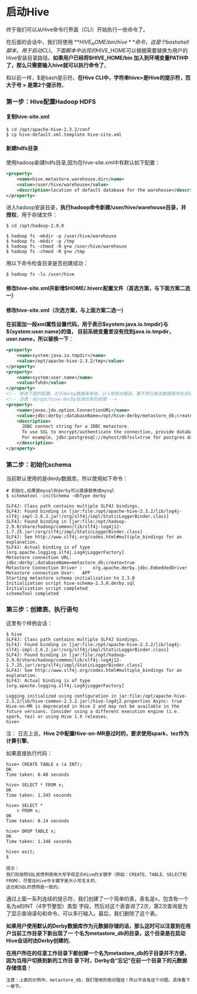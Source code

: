 启动Hive
=================================================================================
终于我们可以从Hive命令行界面（CLI）开始执行一些命令了。

在后面的会话中，我们将使用 **$HIVE_HOME/bin/hive** 命令，这是个bash shell脚本 ，用于启动CLI。
下面脚本中出现的$HIVE_HOME可以根据需要替换为用户的Hive安装目录路径。**如果用户已经将$HIVE_HOME/bin
加入到环境变量PATH中了，那么只需要输入hive就可以执行命令了**。

和以前一样，$是bash提示符。**在Hive CLI中，字符串hive>是Hive的提示符，而大于号 > 是第2个提示符**。

### 第一步：Hive配置Hadoop HDFS

#### 复制hive-site.xml
```shell
$ cd /opt/apache-hive-2.3.2/conf
$ cp hive-default.xml.template hive-site.xml
```

#### 新建hdfs目录
使用hadoop新建hdfs目录,因为在hive-site.xml中有默认如下配置：
```xml
<property>
    <name>hive.metastore.warehouse.dir</name>
    <value>/user/hive/warehouse</value>
    <description>location of default database for the warehouse</description>
</property>
```
进入hadoop安装目录，**执行hadoop命令新建/user/hive/warehouse目录，并授权**，用于存储文件：
```shell
$ cd /opt/hadoop-2.9.0

$ hadoop fs -mkdir -p /user/hive/warehouse  
$ hadoop fs -mkdir -p /tmp  
$ hadoop fs -chmod -R g+w /user/hive/warehouse  
$ hadoop fs -chmod -R g+w /tmp
```
用以下命令检查目录是否创建成功：
```shell
$ hadoop fs -ls /user/hive
```
#### 修改hive-site.xml并新增$HOME/.hiverc配置文件（首选方案，与下面方案二选一）

#### 修改hive-site.xml（次选方案，与上面方案二选一）
**在前面加一段xml属性设置代码，用于表示$system:java.io.tmpdir}与${system:user.name}的值，
目前系统变量里没有找到java.io.tmpdir，user.name，所以替换一下**：
```xml
<property>
    <name>system:java.io.tmpdir</name>
    <value>/opt/apache-hive-2.3.2/tmp</value>
</property>
<property>
    <name>system:user.name</name>
    <value>fuhd</value>
</property>
<!-- 修改下面的配置，对于derby数据库来说，url用绝对路径，要不然只能去数据库所在目录下执行 -->
<!-- 注意：给/opt/hive-derby目录应有的权限 -->
<property>
    <name>javax.jdo.option.ConnectionURL</name>
    <value>jdbc:derby:;databaseName=/opt/hive-derby/metastore_db;create=true</value>
    <description>
      JDBC connect string for a JDBC metastore.
      To use SSL to encrypt/authenticate the connection, provide database-specific SSL flag in the connection URL.
      For example, jdbc:postgresql://myhost/db?ssl=true for postgres database.
    </description>
</property>
```

### 第二步：初始化schema
当前默认使用的是derdy数据库，所以使用如下命令：
```shell
# 初始化,如果是mysql则derby可以直接替换成mysql
$ schematool -initSchema -dbType derby
```
```
SLF4J: Class path contains multiple SLF4J bindings.
SLF4J: Found binding in [jar:file:/opt/apache-hive-2.3.2/lib/log4j-slf4j-impl-2.6.2.jar!/org/slf4j/impl/StaticLoggerBinder.class]
SLF4J: Found binding in [jar:file:/opt/hadoop-2.9.0/share/hadoop/common/lib/slf4j-log4j12-1.7.25.jar!/org/slf4j/impl/StaticLoggerBinder.class]
SLF4J: See http://www.slf4j.org/codes.html#multiple_bindings for an explanation.
SLF4J: Actual binding is of type [org.apache.logging.slf4j.Log4jLoggerFactory]
Metastore connection URL:	 jdbc:derby:;databaseName=metastore_db;create=true
Metastore Connection Driver :	 org.apache.derby.jdbc.EmbeddedDriver
Metastore connection User:	 APP
Starting metastore schema initialization to 2.3.0
Initialization script hive-schema-2.3.0.derby.sql
Initialization script completed
schemaTool completed
```

### 第三步：创建表、执行语句
这里有个样例会话：
```shell
$ hive
SLF4J: Class path contains multiple SLF4J bindings.
SLF4J: Found binding in [jar:file:/opt/apache-hive-2.3.2/lib/log4j-slf4j-impl-2.6.2.jar!/org/slf4j/impl/StaticLoggerBinder.class]
SLF4J: Found binding in [jar:file:/opt/hadoop-2.9.0/share/hadoop/common/lib/slf4j-log4j12-1.7.25.jar!/org/slf4j/impl/StaticLoggerBinder.class]
SLF4J: See http://www.slf4j.org/codes.html#multiple_bindings for an explanation.
SLF4J: Actual binding is of type [org.apache.logging.slf4j.Log4jLoggerFactory]

Logging initialized using configuration in jar:file:/opt/apache-hive-2.3.2/lib/hive-common-2.3.2.jar!/hive-log4j2.properties Async: true
Hive-on-MR is deprecated in Hive 2 and may not be available in the future versions. Consider using a different execution engine (i.e. spark, tez) or using Hive 1.X releases.
hive>
```
注： 日志上说，**Hive 2中配置Hive-on-MR是过时的，要求使用spark、tez作为计算引擎**。

如果直接执行代码：
```shell
hive> CREATE TABLE x (a INT);
OK
Time taken: 0.48 seconds

hive> SELECT * FROM x;
OK
Time taken: 1.345 seconds

hive> SELECT *
    > FROM x;
OK
Time taken: 0.14 seconds

hive> DROP TABLE x;
OK
Time taken: 1.346 seconds

hive> exit;
$
```
```
提示：
我们将按照SQL民惯例使用大写字母显示Hive的关键字（例如：CREATE、TABLE、SELECT和FROM），尽管在Hive中关键字是大小写无关的，
这也和SQL的惯例是一致的。
```
通过上面一系列连续的提示符，我们创建了一个简单的表，表名是x，包含有一个名为a的INT（4字节整型）类型
字段，然后对这个表查询了2次，第2次查询是为了显示查询语句和命令，可以多行输入。最后，我们删除了这个表。

**如果用户使用默认的Derby数据库作为元数据存储的话，那么这时可以注意到在用户当前工作目录下新出现了一
个名为metastore_db的目录，这个目录是在启动Hive会话时由Derby创建的**。

**在用户所在的任意工作目录下都创建一个名为metastore_db的子目录并不方便，因为当用户切换到新的工作目
录下时，Derby会“忘记”在前一个目录下的元数据存储信息**！
```
注意：上面的示例中，metastore_db，我们使用的绝对路径！所以不会有这个问题。具体看下一章节。
```
